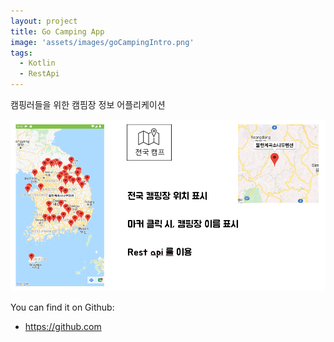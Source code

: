 ```yaml
---
layout: project
title: Go Camping App
image: 'assets/images/goCampingIntro.png'
tags:
  - Kotlin
  - RestApi
---
```

캠핑러들을 위한 캠핌장 정보 어플리케이션

<img src='assets/images/temp.png' style="max-width: 100%; height: auto;">

You can find it on Github:

- <https://github.com>

